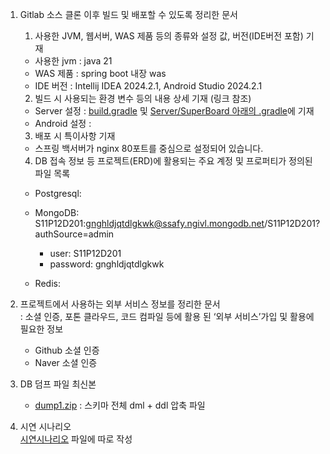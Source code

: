 1. Gitlab 소스 클론 이후 빌드 및 배포할 수 있도록 정리한 문서  
   1) 사용한 JVM, 웹서버, WAS 제품 등의 종류와 설정 값, 버전(IDE버전 포함) 기재
   - 사용한 jvm : java 21
   - WAS 제품 : spring boot 내장 was
   - IDE 버전 : Intellij IDEA 2024.2.1, Android Studio 2024.2.1

   2) 빌드 시 사용되는 환경 변수 등의 내용 상세 기재 (링크 참조)
   - Server 설정 : [build.gradle](https://lab.ssafy.com/s11-final/S11P31S107/-/blob/master/Server/SuperBoard/build.gradle?ref_type=heads) 
   및 [Server/SuperBoard 아래의 .gradle](https://lab.ssafy.com/s11-final/S11P31S107/-/blob/master/Server/SuperBoard/?ref_type=heads)에 기재
   - Android 설정 : 

   3) 배포 시 특이사항 기재  
    - 스프링 백서버가 nginx 80포트를 중심으로 설정되어 있습니다.

   4) DB 접속 정보 등 프로젝트(ERD)에 활용되는 주요 계정 및 프로퍼티가 정의된 파일 목록  
    - Postgresql: 

    - MongoDB: S11P12D201:gnghldjqtdlgkwk@ssafy.ngivl.mongodb.net/S11P12D201?authSource=admin
        - user: S11P12D201
        - password: gnghldjqtdlgkwk
        
    - Redis: 


2. 프로젝트에서 사용하는 외부 서비스 정보를 정리한 문서  
   : 소셜 인증, 포톤 클라우드, 코드 컴파일 등에 활용 된 ‘외부 서비스’가입 및 활용에 필요한 정보
   - Github 소셜 인증
   - Naver 소셜 인증



3. DB 덤프 파일 최신본  
    - [dump1.zip]() : 스키마 전체 dml + ddl 압축 파일

4. 시연 시나리오  
   [시연시나리오]() 파일에 따로 작성
